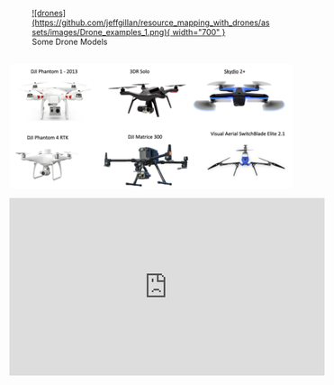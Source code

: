 <figure markdown>
  <a href="https://github.com/jeffgillan/resource_mapping_with_drones/assets/images/Drone_examples_1.png" target="blank" rel="Drone Examples">![drones](https://github.com/jeffgillan/resource_mapping_with_drones/assets/images/Drone_examples_1.png){ width="700" } </a>
    <figcaption>Some Drone Models</figcaption>
</figure>

<br/><img src='/assets/images/Drone_examples_1.png'>

<iframe width="560" height="315" src="https://www.youtube.com/embed/1VUXgwoNQRs" title="YouTube video player" frameborder="0" allow="accelerometer; autoplay; clipboard-write; encrypted-media; gyroscope; picture-in-picture; web-share" allowfullscreen></iframe>
            
     
